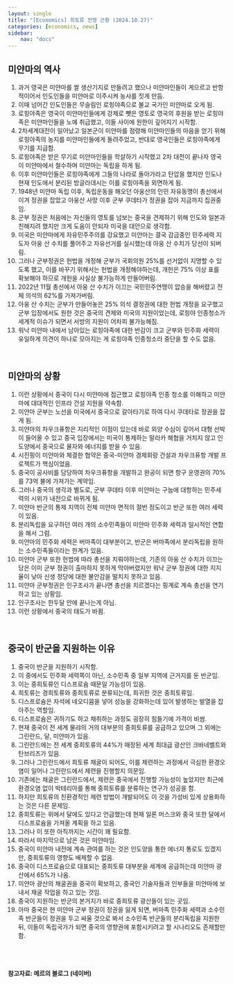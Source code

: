 ```yaml
---
layout: single
title: "[Economics] 희토류 전쟁 근황 (2024.10.27)"
categories: [economics, news]
sidebar:
    nav: "docs"
---
```


## 미얀마의 역사
1. 과거 영국은 미얀마를 쌀 생산기지로 만들려고 했으나 미얀마인들이 게으르고 반항적이어서 인도인들을 미얀마로 이주시켜 농사를 짓게 만듬.
1. 이때 넘어간 인도인들은 무슬림인 로힝야족으로 불교 국가인 미얀마로 오게 됨.
1. 로힝야족은 영국이 미얀마인들에게 강제로 뺏은 영토로 영국의 후원을 받는 로힝야족은 미얀마인들을 노예 취급했고, 이들 사이에 원한이 깊어지기 시작함.
1. 2차세계대전이 일어났고 일본군이 미얀마를 점령해 미얀마인들의 마음을 얻기 위해 로힝야족의 농지를 미얀마인들에게 돌려주었고, 반대로 영국인들은 로힝야족에게 무기를 지급함.
1. 로힝야족은 받은 무기로 미얀마인들을 학살하기 시작했고 2차 대전이 끝나자 영국이 미얀마에서 철수하며 미얀마는 독립을 하게 됨.
1. 이후 미얀마인들은 로힝야족에게 그들의 나라로 돌아가라고 탄압을 했지만 인도나 현재 인도에서 분리된 방글라데시는 이를 로힝야족을 외면하게 됨.
1. 1948년 미얀마 독립 이후, 독립운동을 해오던 아웅산의 인민 자유동맹이 총선에서 이겨 정권을 잡았고 아웅산 사망 이후 군부 쿠데타가 정권을 잡아 지금까지 집권중임.
1. 군부 정권은 처음에는 자신들의 영토를 넘보는 중국을 견제하기 위해 인도와 일본과 친해지려 했지만 크게 도움이 안되자 미국을 대안으로 생각함.
1. 미국은 미얀마에게 자유민주주의를 강요했고 미얀마는 결국 감금중인 민주세력 지도자 아웅 산 수치를 풀어주고 자유선거를 실시했는데 아웅 산 수치가 당선이 되버림.
1. 그러나 군부정권은 헌법을 개정해 군부가 국회의원 25%를 선거없이 지명할 수 있도록 했고, 이를 바꾸기 위해서는 헌법을 개정해야하는데, 개헌은 75% 이상 표를 확보해야 하므로 개헌을 사실상 불가능하게 만들어버림.
1. 2022년 11월 총선에서 아웅 산 수치가 이끄는 국민민주연맹이 압승을 해버렸고 전체 의석의 62%를 가져가버림.
1. 아웅 산 수치는 군부가 만들어놓은 25% 의석 결정권에 대한 헌법 개정을 요구했고 군부 입장에서도 원한 것은 중국의 견제와 미국의 지원이었는데, 로힝야 인종청소가 세계적 이슈가 되면서 서방의 지원이 어차피 불가능해짐.
1. 워낙 미얀마 내에서 남아있는 로힝야족에 대한 반감이 크고 군부와 민주화 세력이 유일하게 의견이 하나로 모아지는 게 로힝야족 인종청소라 중단을 할 수도 없음.

<br/>

## 미얀마의 상황
1. 이런 상황에서 중국이 다시 미얀마에 접근했고 로힝야족 인종 청소를 이해하고 미얀마에 대대적인 인프라 건설 지원을 약속함.
1. 미얀마 군부는 노선을 미국에서 중국으로 갈아타기로 하여 다시 쿠데타로 정권을 잡게 됨.
1. 미얀마의 차우크퓨항은 지리적인 이점이 있는데 바로 외양 수심이 깊어서 대형 선박이 들어올 수 있고 중국 입장에서는 미국이 통제하는 말라카 해협을 거치지 않고 인도양에서 중국으로 물자와 에너지를 받을 수 있음.
1. 시진핑이 미얀마와 체결한 협약은 중국-미얀마 경제회랑 건설과 차우크퓨항 개발 프로젝트가 핵심이었음.
1. 중국이 공사비를 담당하여 차우크퓨항을 개발하고 완공이 되면 항구 운영권의 70%를 73억 불에 가져가는 계약임.
1. 그러나 중국의 생각과 별도로, 군부 쿠데타 이후 미얀마는 구눕에 대항하는 민주세력의 시위가 내전으로 바뀌게 됨.
1. 미얀마 반군의 통제 지역이 전체 미얀마 면적의 절반 정도이고 반군 또한 여러 세력이 있음.
1. 분리독립을 요구하던 여러 개의 소수민족들이 미얀마 민주화 세력과 일시적인 연합을 해서 그럼.
1. 미얀마의 민주화 세력은 버마족이 대부분이고, 반군은 버마족에서 분리독립을 원하는 소수민족들이라는 한계가 있음.
1. 미얀마 군부 또한 헌법에 따라 총선을 치뤄야하는데, 기존의 아웅 산 수치가 이끄는 당은 이미 군부 정권이 출마하지 못하게 막아버렸지만 워낙 군부 정권에 대한 지지율이 낮아 신생 정당에 대한 불안감을 떨치지 못하고 있음.
1. 미얀마 군부정권은 인구조사가 끝나면 총선을 치르겠다는 핑계로 계속 총선을 연기하고 있는 상황임.
1. 인구조사는 한두달 안에 끝나는게 아님.
1. 이런 상황에서 중국의 태도가 바뀜. 

<br/>

## 중국이 반군을 지원하는 이유
1. 중국이 반군을 지원하기 시작함.
1. 이 중에서도 민주화 세력쪽이 아닌, 소수민족 중 일부 지역에 근거지를 둔 반군임.
1. 이는 중희토류인 디스프로슘 때문일 가능성이 있음.
1. 희토류는 경희토류와 중희토류로 분류되는데, 희귀한 것은 중희토류임.
1. 디스프로슘은 자석에 네오디뮴을 넣어 성능을 강화하는데 있어 발생하는 발열을 잡아주는 역할임.
1. 디스프로슘은 귀하기도 하고 채취하는 과정도 굉장히 힘들기에 가격이 비쌈.
1. 현재 중국이 전 세계 물랴의 거의 대부분의 중희토류를 공급하고 있으며 그 외에는 그린란드, 달, 미얀마가 있음.
1. 그린란드에는 전 세계 중희토류의 44%가 매장된 세계 최대급 광산인 크바네벨트와 탄브리즈가 있음.
1. 그러나 그린란드에서 희토류 채굴이 되어도, 이를 제련하는 과정에서 극심한 환경오염이 일어나 그린란드에서 제련을 진행할지 의문임.
1. 기존에는 채굴은 그린란드에서, 제련은 중국에서 진행할 가능성이 높았지만 최근에 환경오염 없이 박테리아를 통해 중희토류를 분류하는 연구가 성공을 함.
1. 하지만 희토류의 친환경적인 제련 방법이 개발되어도 이 것을 가성비 있게 상용화하는 것은 다른 문제임.
1. 중희토류는 위에서 달에도 있다고 언급했는데 현재 일론 머스크와 중국 또한 달에서 디스프로슘을 가져올 계획을 하고 있음.
1. 그러나 이 또한 아직까지는 시간이 꽤 필요함.
1. 따라서 마지막으로 남은 것은 미얀마임.
1. 중국이 미얀마 내전에 계속 관여를 하는 것은 인도양을 통한 에너지 통로도 있겠지만, 중희토류의 영향도 배제할 수 없음.
1. 중국이 디스프로슘으로 대표되는 중희토류 대부분을 세계에 공급하는데 미얀마 광산에서 65%가 나옴.
1. 미얀마 광산의 채굴권을 중국이 확보하고, 중국인 기술자들과 인부들을 미얀마에 보내서 채굴 작업을 하고 있는 것임.
1. 중국이 지원하는 반군의 본거지가 바로 중희토류 광산들이 있는 곳임.
1. 아마 중국은 현 미얀마 군부 정권이 정권을 잃게 되면, 버마족 민주화 세력과 소수민족 반군들이 정권을 두고 싸울 것으로 봐서 소수민족 반군들의 분리독립을 지원한 뒤, 이들이 독립국가가 되면 중국의 영향권에 포함시키려고 할 시나리오도 존재할만 함.


<br/>
<br/>

#### 참고자료: 메르의 블로그 (네이버) 